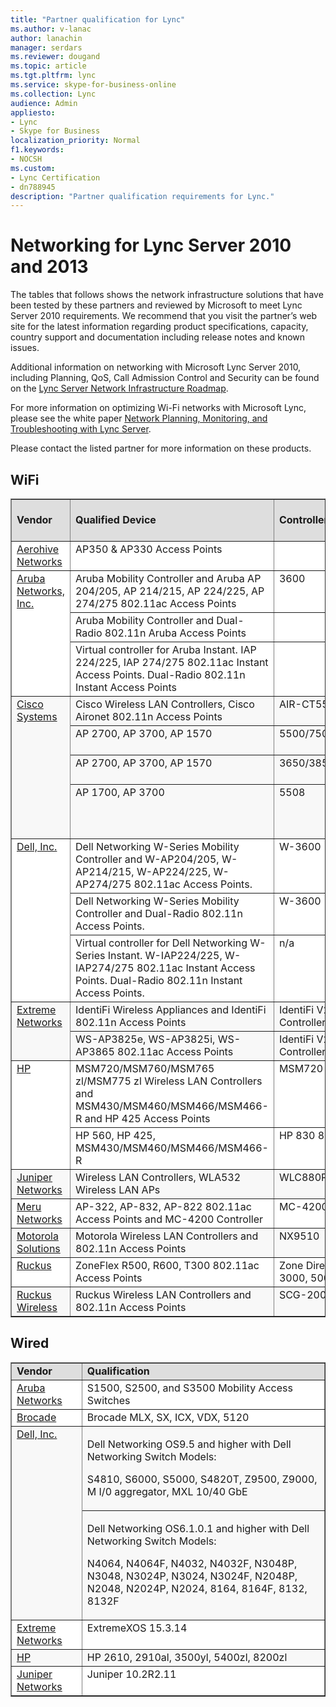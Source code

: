 ```yaml
---
title: "Partner qualification for Lync"
ms.author: v-lanac
author: lanachin
manager: serdars
ms.reviewer: dougand
ms.topic: article
ms.tgt.pltfrm: lync
ms.service: skype-for-business-online
ms.collection: Lync
audience: Admin
appliesto:
- Lync
- Skype for Business 
localization_priority: Normal
f1.keywords:
- NOCSH
ms.custom:
- Lync Certification
- dn788945
description: "Partner qualification requirements for Lync."
---
```


# Networking for Lync Server 2010 and 2013

The tables that follows shows the network infrastructure solutions that have been tested by these partners and reviewed by Microsoft to meet Lync Server 2010 requirements. We recommend that you visit the partner’s web site for the latest information regarding product specifications, capacity, country support and documentation including release notes and known issues. 

Additional information on networking with Microsoft Lync Server 2010, including Planning, QoS, Call Admission Control and Security can be found on the [Lync Server Network Infrastructure Roadmap](infra-roadmap.md). 

For more information on optimizing Wi-Fi networks with Microsoft Lync, please see the white paper [Network Planning, Monitoring, and Troubleshooting with Lync Server](https://www.microsoft.com/en-us/download/details.aspx?id=39084).

Please contact the listed partner for more information on these products.

## WiFi

<table border="1" cellpadding="5" cellspacing="" class="grid" style="border-collapse:collapse;background-color:white;" width="100%" xmlns="http://www.w3.org/1999/xhtml">
	<colgroup>
		<col width="138" />
		<col width="510" />
		<col width="242" />
	</colgroup>
	<tr bgcolor="#DEDEDE">
		<td><strong>Vendor</strong></td>
		<td><strong>Qualified Device</strong></td>
		<td><strong>Controller Used</strong></td>
		<td><strong>Firmware Version Tested</strong></td>
	</tr>
	<tr align="left" valign="top">
		<td><a href="http://www.aerohive.com/products/overview/access-points.html">Aerohive Networks</a></td>
		<td>AP350 &amp; AP330 Access Points</td>
		<td> </td>
		<td>HiveOS 6.4r1</td>
	</tr>
	<tr align="left" valign="top">
		<td rowspan="3"><a href="http://www.arubanetworks.com/solutions/lync">Aruba Networks, Inc.</a></td>
		<td>Aruba Mobility Controller and Aruba AP 204/205, AP 214/215, AP 224/225, AP 274/275 802.11ac Access Points</td>
		<td>3600</td>
		<td>AOS 6.4.2.0</td>
	</tr>
	<tr align="left" valign="top">
		<td>Aruba Mobility Controller and Dual-Radio 802.11n Aruba Access Points</td>
		<td> </td>
		<td>AOS 6.1.3.2</td>
	</tr>
	<tr align="left" valign="top">
		<td>Virtual controller for Aruba Instant. IAP 224/225, IAP 274/275 802.11ac Instant Access Points. Dual-Radio 802.11n Instant Access Points</td>
		<td> </td>
		<td>4.0.0.7</td>
	</tr>
	<tr align="left" bgcolor="#F8F8F8" valign="top">
		<td rowspan="4"><a href="http://www.cisco.com/c/dam/en/us/products/collateral/wireless/lync.pdf">Cisco Systems</a></td>
		<td>Cisco Wireless LAN Controllers, Cisco Aironet 802.11n Access Points</td>
		<td>AIR-CT5508-K9</td>
		<td>SW 7.6</td>
	</tr>
	<tr align="left" bgcolor="#F8F8F8" valign="top">
		<td>AP 2700, AP 3700, AP 1570</td>
		<td>5500/7500/8500/WiSM2</td>
		<td>AireOS 8.0.100.0</td>
	</tr>
	<tr align="left" bgcolor="#F8F8F8" valign="top">
		<td>AP 2700, AP 3700, AP 1570</td>
		<td>3650/3850/5760</td>
		<td>IOS-XE 03.07.00E</td>
	</tr>
	<tr align="left" bgcolor="#F8F8F8" valign="top">
		<td>AP 1700, AP 3700</td>
		<td>5508</td>
		<td>IOS-XE: 03.07.00E / AireOS 8.0.100.0</td>
	</tr>
	<tr align="left" valign="top">
		<td rowspan="3"><a href="http://www.dell.com/us/business/p/powerconnect-w-series?~ck=anav">Dell, Inc.</a></td>
		<td>Dell Networking W-Series Mobility Controller and W-AP204/205, W-AP214/215, W-AP224/225, W-AP274/275 802.11ac Access Points.</td>
		<td>W-3600</td>
		<td>AOS 6.4.2.0 and higher</td>
	</tr>
	<tr align="left" valign="top">
		<td>Dell Networking W-Series Mobility Controller and Dual-Radio 802.11n Access Points.</td>
		<td>W-3600</td>
		<td>AOS 6.1.3.2 and higher</td>
	</tr>
	<tr align="left" valign="top">
		<td>Virtual controller for Dell Networking W-Series Instant. W-IAP224/225, W-IAP274/275 802.11ac Instant Access Points. Dual-Radio 802.11n Instant Access Points.</td>
		<td>n/a</td>
		<td>4.0.0.7 and higher</td>
	</tr>
	<tr align="left" bgcolor="#F8F8F8" valign="top">
		<td rowspan="2"><a href="http://www.extremenetworks.com/product/microsoft-lync-solutions">Extreme Networks</a></td>
		<td>IdentiFi Wireless Appliances and IdentiFi 802.11n Access Points</td>
		<td>IdentiFi V2110 Virtual Controller on Vmware</td>
		<td>9.01.01.0228</td>
	</tr>
	<tr align="left" bgcolor="#F8F8F8" valign="top">
		<td>WS-AP3825e, WS-AP3825i, WS-AP3865 802.11ac Access Points</td>
		<td>IdentiFi V2110 Virtual Controller on Vmware</td>
		<td>09.12.01.0067</td>
	</tr>
	<tr align="left" valign="top">
		<td rowspan="2"><a href="https://support.hpe.com/hpesc/public/home/signin">HP</a>
<!-- this link no longer works 
<a href="http://h17007.www1.hp.com/us/en/networking/solutions/allianceone/lync.aspx#.U6LD2HlOVaQ">HP, H3C</a> -->
        </td>
		<td>MSM720/MSM760/MSM765 zl/MSM775 zl Wireless LAN Controllers<br />and<br />MSM430/MSM460/MSM466/MSM466-R and HP 425 Access Points</td>
		<td>MSM720</td>
		<td>6.0.1.1</td>
	</tr>
	<tr align="left" valign="top">
		<td>HP 560, HP 425, MSM430/MSM460/MSM466/MSM466-R</td>
		<td>HP 830 8G</td>
		<td>3507P26</td>
	</tr>
	<tr align="left" bgcolor="#F8F8F8" valign="top">
		<td><a href="https://www.juniper.net/us/en/partners/technology-alliances/unified-communications/">Juniper Networks</a></td>
		<td>Wireless LAN Controllers, WLA532 Wireless LAN APs</td>
		<td>WLC880R</td>
		<td>MSS 8.0</td>
	</tr>
	<tr align="left" valign="top">
		<td><a href="http://www.merunetworks.com/products/technology/microsoft-lync/index.html">Meru Networks</a></td>
		<td>AP-322, AP-832, AP-822 802.11ac Access Points and MC-4200 Controller</td>
		<td>MC-4200</td>
		<td>6.1.2</td>
	</tr>
	<tr align="left" bgcolor="#F8F8F8" valign="top">
		<td><a href="https://atgsupportcentral.motorolasolutions.com/content/emb/docs/manuals/Lync_AP_Test_Results.pdf">Motorola Solutions</a></td>
		<td>Motorola Wireless LAN Controllers and 802.11n Access Points</td>
		<td>NX9510</td>
		<td>WiNG 5.5.0.0</td>
	</tr>
	<tr align="left" valign="top">
		<td><a href="http://a030f85c1e25003d7609-b98377aee968aad08453374eb1df3398.r40.cf2.rackcdn.com/other/bpcg-lync-ruckus.pdf">Ruckus</a></td>
		<td>ZoneFlex R500, R600, T300 802.11ac Access Points</td>
		<td>Zone Director 1200, 3000, 5000</td>
		<td>9.9.0/0 build 118</td>
	</tr>
	<tr align="left" bgcolor="#F8F8F8" valign="top">
		<td><a href="http://a030f85c1e25003d7609-b98377aee968aad08453374eb1df3398.r40.cf2.rackcdn.com/other/bpcg-lync-ruckus.pdf">Ruckus Wireless</a></td>
		<td>Ruckus Wireless LAN Controllers and 802.11n Access Points</td>
		<td>SCG-200</td>
		<td>SCG 2.5</td>
	</tr>
</table>

## Wired

<table border="1" cellpadding="5" cellspacing="" class="grid" style="border-collapse:collapse;background-color:white;" width="100%" xmlns="http://www.w3.org/1999/xhtml">
	<colgroup>
		<col width="138" />
		<col width="684" />
	</colgroup>
	<tr bgcolor="#DEDEDE">
		<td><strong>Vendor</strong></td>
		<td><strong>Qualification</strong></td>
	</tr>
	<tr align="left" valign="top">
		<td><a href="http://www.arubanetworks.com/solutions/lync">Aruba Networks</a></td>
		<td>S1500, S2500, and S3500 Mobility Access Switches</td>
	</tr>
	<tr align="left" valign="top">
		<td><a href="http://www.brocade.com/downloads/documents/deployment_guides/Brcd_MS_Lync_Server.pdf">Brocade</a></td>
		<td>Brocade MLX, SX, ICX, VDX, 5120</td>
	</tr>
	<tr align="left" bgcolor="#F8F8F8" valign="top">
		<td rowspan="2"><a href="http://www.dell.com/learn/us/en/04/campaigns/networking?c=us%26l=en%26s=bsd">Dell, Inc.</a></td>
		<td>
			<p>Dell Networking OS9.5 and higher with Dell Networking Switch Models:</p>
			<p>S4810, S6000, S5000, S4820T, Z9500, Z9000, M I/0 aggregator, MXL 10/40 GbE</p>
		</td>
	</tr>
	<tr align="left" bgcolor="#F8F8F8" valign="top">
		<td>
			<p>Dell Networking OS6.1.0.1 and higher with Dell Networking Switch Models:</p>
			<p>N4064, N4064F, N4032, N4032F, N3048P, N3048, N3024P, N3024, N3024F, N2048P, N2048, N2024P, N2024, 8164, 8164F, 8132, 8132F</p>
		</td>
	</tr>
	<tr align="left" valign="top">
		<td><a href="http://www.extremenetworks.com/partners/tsp/convergence/microsoft-lync">Extreme Networks</a></td>
		<td>ExtremeXOS 15.3.14</td>
	</tr>
	<tr align="left" bgcolor="#F8F8F8" valign="top">
		<td><a href="https://support.hpe.com/hpesc/public/home/signin">HP</a></td>
		<td>HP 2610, 2910al, 3500yl, 5400zl, 8200zl</td>
	</tr>
	<tr align="left" valign="top">
		<td><a href="http://www.juniper.net/us/en/dm/microsoft-lync/">Juniper Networks</a></td>
		<td>Juniper 10.2R2.11</td>
	</tr>
</table>

